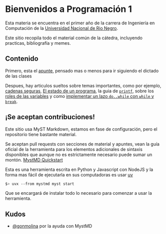# Bienvenidos a Programación 1

Esta materia se encuentra en el primer año de la carrera de Ingeniería
en Computación de la [Universidad Nacional de Rio Negro](https://www.unrn.edu.ar).

Este sitio recopila todo el material común de la cátedra, incluyendo
practicas, bibliografía y memes.

## Contenido

Primero, esta el [apunte](apunte/catedra.md), pensado mas o menos para ir siguiendo el dictado de las
clases

Despues, hay articulos sueltos sobre temas importantes, como por ejemplo, [cadenas seguras](./extras/cadenas.md),
[El estado de un programa](./extras/estado.md), la guia de [`printf`](./extras/printf.md), sobre los
[roles de las variables](extras/roles.md) y como [implementar un lazo `do..while` con `while` y `break`](./extras/simular.md).

## ¡Se aceptan contribuciones!

Este sitio usa MyST Markdown, estamos en fase de configuración, pero el
repositorio tiene bastante material.

Se aceptan pull requests con secciones de material y apuntes, vean la guía
oficial de la herramienta para los elementos adicionales de sintaxis disponibles
que aunque no es estrictamente necesario puede sumar un montón.
[MystMD Quickstart](https://mystmd.org/guide/quickstart-myst-markdown)

Esta es una herramienta escrita en Python y Javascript con NodeJS y la forma mas
fácil de ejecutarla en sus computadoras es usar [uv](https://docs.astral.sh/uv/)

```sh
$> uvx --from mystmd myst start
```

Que se encargará de instalar todo lo necesario para comenzar a usar la herramienta.

## Kudos

- [@gonmolina](https://github.com/gonmolina) por la ayuda con MystMD
